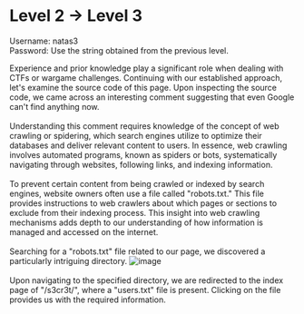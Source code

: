 # Level 2 -> Level 3 <br>
Username: natas3 <br>
Password: Use the string obtained from the previous level. <br>

Experience and prior knowledge play a significant role when dealing with CTFs or wargame challenges. Continuing with our established approach, let's examine the source code of this page. Upon inspecting the source code, we came across an interesting comment suggesting that even Google can't find anything now.
<br> <br>
Understanding this comment requires knowledge of the concept of web crawling or spidering, which search engines utilize to optimize their databases and deliver relevant content to users. In essence, web crawling involves automated programs, known as spiders or bots, systematically navigating through websites, following links, and indexing information.
<br><br>
To prevent certain content from being crawled or indexed by search engines, website owners often use a file called "robots.txt." This file provides instructions to web crawlers about which pages or sections to exclude from their indexing process. This insight into web crawling mechanisms adds depth to our understanding of how information is managed and accessed on the internet.
<br><br>
Searching for a "robots.txt" file related to our page, we discovered a particularly intriguing directory. 
![image](https://github.com/MHKace/Walkthroughs/assets/157091170/9936290a-e775-4061-ba63-503d539c0209)
<br> <br>
Upon navigating to the specified directory, we are redirected to the index page of "/s3cr3t/", where a "users.txt" file is present. Clicking on the file provides us with the required information.


